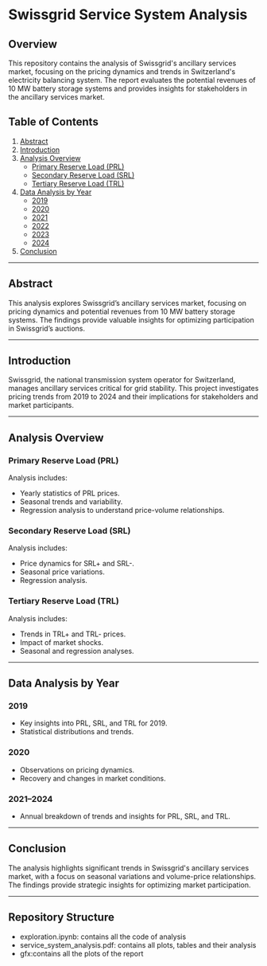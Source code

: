 # Swissgrid Service System Analysis

## Overview
This repository contains the analysis of Swissgrid's ancillary services market, focusing on the pricing dynamics and trends in Switzerland's electricity balancing system. The report evaluates the potential revenues of 10 MW battery storage systems and provides insights for stakeholders in the ancillary services market.

## Table of Contents
1. [Abstract](#abstract)
2. [Introduction](#introduction)
3. [Analysis Overview](#analysis-overview)
   - [Primary Reserve Load (PRL)](#primary-reserve-load-prl)
   - [Secondary Reserve Load (SRL)](#secondary-reserve-load-srl)
   - [Tertiary Reserve Load (TRL)](#tertiary-reserve-load-trl)
4. [Data Analysis by Year](#data-analysis-by-year)
   - [2019](#2019)
   - [2020](#2020)
   - [2021](#2021)
   - [2022](#2022)
   - [2023](#2023)
   - [2024](#2024)
5. [Conclusion](#conclusion)

---

## Abstract
This analysis explores Swissgrid’s ancillary services market, focusing on pricing dynamics and potential revenues from 10 MW battery storage systems. The findings provide valuable insights for optimizing participation in Swissgrid’s auctions.

---

## Introduction
Swissgrid, the national transmission system operator for Switzerland, manages ancillary services critical for grid stability. This project investigates pricing trends from 2019 to 2024 and their implications for stakeholders and market participants.

---

## Analysis Overview

### Primary Reserve Load (PRL)
Analysis includes:
- Yearly statistics of PRL prices.
- Seasonal trends and variability.
- Regression analysis to understand price-volume relationships.

### Secondary Reserve Load (SRL)
Analysis includes:
- Price dynamics for SRL+ and SRL-.
- Seasonal price variations.
- Regression analysis.

### Tertiary Reserve Load (TRL)
Analysis includes:
- Trends in TRL+ and TRL- prices.
- Impact of market shocks.
- Seasonal and regression analyses.

---

## Data Analysis by Year

### 2019
- Key insights into PRL, SRL, and TRL for 2019.
- Statistical distributions and trends.

### 2020
- Observations on pricing dynamics.
- Recovery and changes in market conditions.

### 2021–2024
- Annual breakdown of trends and insights for PRL, SRL, and TRL.

---

## Conclusion
The analysis highlights significant trends in Swissgrid's ancillary services market, with a focus on seasonal variations and volume-price relationships. The findings provide strategic insights for optimizing market participation.

---

## Repository Structure
- exploration.ipynb: contains all the code of analysis
- service_system_analysis.pdf: contains all plots, tables and their analysis
- gfx:contains all the plots of the report

